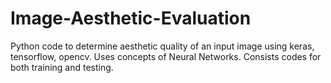 # Image-Aesthetic-Evaluation
Python code to determine aesthetic quality of an input image using keras, tensorflow, opencv. Uses concepts of Neural Networks. Consists codes for both training and testing.
